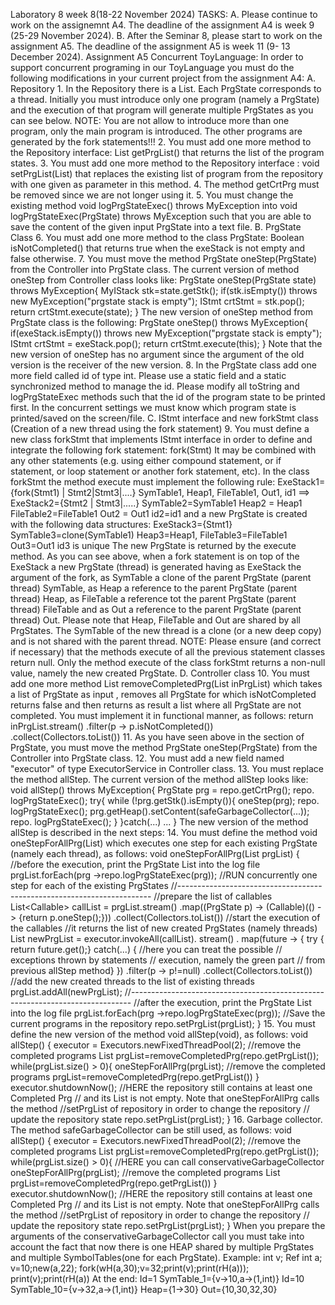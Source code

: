 Laboratory 8
week 8(18-22 November 2024)
TASKS:
A. Please continue to work on the assignemnt A4. The deadline of the assignment A4 is week 9 (25-29 November 2024).
B. After the Seminar 8, please start to work on the assignment A5.
The deadline of the assignment A5 is week 11 (9- 13 December 2024).
Assignment A5
Concurrent ToyLanguage: In order to support concurrent programing in our ToyLanguage you must do the following modifications in your current project from the assignment A4:
A. Repository
1.
In the Repository there is a List<PrgState>. Each PrgState corresponds to a thread. Initially you must introduce only one program (namely a PrgState) and the execution of that program will generate multiple PrgStates as you can see below.
NOTE: You are not allow to introduce more than one program, only the main program is introduced. The other programs are generated by the fork statements!!!
2.
You must add one more method to the Repository interface:
List<PrgState> getPrgList() that returns the list of the program states.
3.
You must add one more method to the Repository interface :
void setPrgList(List<PrgState>) that replaces the existing list of program from the repository with one given as parameter in this method.
4.
The method getCrtPrg must be removed since we are not longer using it.
5.
You must change the existing method void logPrgStateExec() throws MyException into
void logPrgStateExec(PrgState) throws MyException such that you are able to save the content of the given input PrgState into a text file.
B. PrgState Class
6.
You must add one more method to the class PrgState: Boolean isNotCompleted() that returns true when the exeStack is not empty and false otherwise.
7.
You must move the method PrgState oneStep(PrgState) from the Controller into PrgState class. The current version of method oneStep from Controller class looks like:
PrgState oneStep(PrgState state) throws MyException{
MyIStack<IStmt> stk=state.getStk();
if(stk.isEmpty()) throws new MyException("prgstate stack is empty");
IStmt crtStmt = stk.pop();
return crtStmt.execute(state);
}
The new version of oneStep method from PrgState class is the following:
PrgState oneStep() throws MyException{
if(exeStack.isEmpty()) throws new MyException("prgstate stack is empty");
IStmt crtStmt = exeStack.pop();
return crtStmt.execute(this);
}
Note that the new version of oneStep has no argument since the argument of the old version is the
receiver of the new version.
8.
In the PrgState class add one more field called id of type int. Please use a static field and a static synchronized method to manage the id. Please modify all toString and logPrgStateExec methods such that the id of the program state to be printed first. In the concurrent settings we must know which program state is printed/saved on the screen/file.
C. IStmt interface and new forkStmt class (Creation of a new thread using the fork statement)
9.
You must define a new class forkStmt that implements IStmt interface in order to define and integrate the following fork statement:
fork(Stmt)
It may be combined with any other statements (e.g. using either compound statement, or if statement, or loop statement or another fork statement, etc).
In the class forkStmt the method execute must implement the following rule:
ExeStack1={fork(Stmt1) | Stmt2|Stmt3|....}
SymTable1,
Heap1,
FileTable1,
Out1,
id1
==>
ExeStack2={Stmt2 | Stmt3|.....}
SymTable2=SymTable1
Heap2 = Heap1
FileTable2=FileTable1
Out2 = Out1
id2=id1
and a new PrgState is created with the following data structures:
ExeStack3={Stmt1}
SymTable3=clone(SymTable1)
Heap3=Heap1,
FileTable3=FileTable1
Out3=Out1
id3 is unique
The new PrgState is returned by the execute method. As you can see above, when a fork statement is on top of the ExeStack a new PrgState (thread) is generated having as ExeStack the argument of the fork, as SymTable a clone of the parent PrgState (parent thread) SymTable, as Heap a reference to the parent PrgState (parent thread) Heap, as FileTable a reference tot the parent PrgState (parent thread) FileTable and as Out a reference to the parent PrgState (parent thread) Out. Please note that Heap, FileTable and Out are shared by all PrgStates. The SymTable of the new thread is a clone (or a new deep copy) and is not shared with the parent thread.
NOTE: Please ensure (and correct if necessary) that the methods execute of all the previous statement classes return null. Only the method execute of the class forkStmt returns a non-null value, namely the new created PrgState.
D. Controller class
10.
You must add one more method
List<PrgState> removeCompletedPrg(List<PrgState> inPrgList)
which takes a list of PrgState as input , removes all PrgState for which isNotCompleted returns false and then returns as result a list where all PrgState are not completed. You must implement it in functional manner, as follows:
return inPrgList.stream()
.filter(p -> p.isNotCompleted())
.collect(Collectors.toList())
11.
As you have seen above in the section of PrgState, you must move the method PrgState oneStep(PrgState) from the Controller into PrgState class.
12.
You must add a new field named "executor" of type ExecutorService in Controller class.
13.
You must replace the method allStep. The current version of the method allStep looks like:
void allStep() throws MyException{
PrgState prg = repo.getCrtPrg();
repo. logPrgStateExec();
try{
while (!prg.getStk().isEmpty()){
oneStep(prg);
repo. logPrgStateExec();
prg.getHeap().setContent(safeGarbageCollector(...));
repo. logPrgStateExec();
}
}catch(...) ...
}
The new version of the method allStep is described in the next steps:
14.
You must define the method void oneStepForAllPrg(List<PrgState>) which executes one step for each existing PrgState (namely each thread), as follows:
void oneStepForAllPrg(List<PrgState> prgList) {
//before the execution, print the PrgState List into the log file
prgList.forEach(prg ->repo.logPrgStateExec(prg));
//RUN concurrently one step for each of the existing PrgStates
//-----------------------------------------------------------------------
//prepare the list of callables
List<Callable<PrgState>> callList = prgList.stream()
.map((PrgState p) -> (Callable<PrgState>)(() -> {return p.oneStep();}))
.collect(Collectors.toList())
//start the execution of the callables
//it returns the list of new created PrgStates (namely threads)
List<PrgState> newPrgList = executor.invokeAll(callList). stream()
. map(future -> { try { return future.get();}
catch(...) {
//here you can treat the possible
// exceptions thrown by statements
// execution, namely the green part // from previous allStep method}
})
.filter(p -> p!=null)
.collect(Collectors.toList())
//add the new created threads to the list of existing threads
prgList.addAll(newPrgList);
//------------------------------------------------------------------------------
//after the execution, print the PrgState List into the log file
prgList.forEach(prg ->repo.logPrgStateExec(prg));
//Save the current programs in the repository
repo.setPrgList(prgList);
}
15.
You must define the new version of the method void allStep(void), as follows:
void allStep() {
executor = Executors.newFixedThreadPool(2);
//remove the completed programs
List<PrgState> prgList=removeCompletedPrg(repo.getPrgList());
while(prgList.size() > 0){
oneStepForAllPrg(prgList);
//remove the completed programs
prgList=removeCompletedPrg(repo.getPrgList())
}
executor.shutdownNow();
//HERE the repository still contains at least one Completed Prg
// and its List<PrgState> is not empty. Note that oneStepForAllPrg calls the method
//setPrgList of repository in order to change the repository
// update the repository state
repo.setPrgList(prgList);
}
16.
Garbage collector. The method safeGarbageCollector can be still used, as follows:
void allStep() {
executor = Executors.newFixedThreadPool(2);
//remove the completed programs
List<PrgState> prgList=removeCompletedPrg(repo.getPrgList());
while(prgList.size() > 0){
//HERE you can call conservativeGarbageCollector
oneStepForAllPrg(prgList);
//remove the completed programs
List<PrgState> prgList=removeCompletedPrg(repo.getPrgList())
}
executor.shutdownNow();
//HERE the repository still contains at least one Completed Prg
// and its List<PrgState> is not empty. Note that oneStepForAllPrg calls the method
//setPrgList of repository in order to change the repository
// update the repository state
repo.setPrgList(prgList);
}
When you prepare the arguments of the conservativeGarbageCollector call you must take into account the fact that now there is one HEAP shared by multiple PrgStates and multiple SymbolTables(one for each PrgState).
Example:
int v; Ref int a; v=10;new(a,22);
fork(wH(a,30);v=32;print(v);print(rH(a)));
print(v);print(rH(a))
At the end:
Id=1
SymTable_1={v->10,a->(1,int)}
Id=10
SymTable_10={v->32,a->(1,int)}
Heap={1->30}
Out={10,30,32,30}
